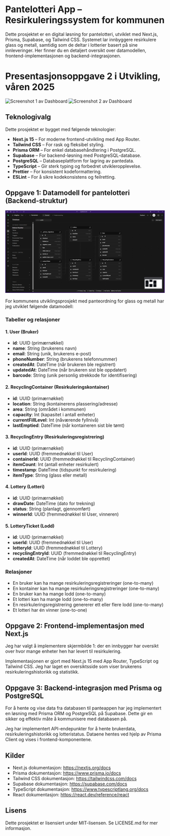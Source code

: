 # Pantelotteri App – Resirkuleringssystem for kommunen

Dette prosjektet er en digital løsning for pantelotteri, utviklet med Next.js,
Prisma, Supabase, og Tailwind CSS. Systemet lar innbyggere resirkulere glass og metall,
samtidig som de deltar i lotterier basert på sine innleveringer. Her finner du en detaljert
oversikt over datamodellen, frontend-implementasjonen og backend-integrasjonen.

# Presentasjonsoppgave 2 i Utvikling, våren 2025

![Screenshot 1 av Dashboard](./public/screenshot-1.png)
![Screenshot 2 av Dashboard](./public/screenshot-2.png)

## Teknologivalg

Dette prosjektet er bygget med følgende teknologier:

- **Next.js 15** – For moderne frontend-utvikling med App Router.
- **Tailwind CSS** – For rask og fleksibel styling.
- **Prisma ORM** – For enkel databasehåndtering i PostgreSQL.
- **Supabase** – For backend-løsning med PostgreSQL-database.
- **PostgreSQL** – Databaseplattform for lagring av pantedata.
- **TypeScript** – Gir sterk typing og forbedret utvikleropplevelse.
- **Prettier** – For konsistent kodeformattering.
- **ESLint** – For å sikre kodekonsistens og feilretting.

## Oppgave 1: Datamodell for pantelotteri (Backend-struktur)

![Datamodell for pantelotteri](./public/supabase.png)

For kommunens utviklingsprosjekt med panteordning for glass og metall har jeg utviklet følgende datamodell:

### Tabeller og relasjoner

#### 1. User (Bruker)

- **id**: UUID (primærnøkkel)
- **name**: String (brukerens navn)
- **email**: String (unik, brukerens e-post)
- **phoneNumber**: String (brukerens telefonnummer)
- **createdAt**: DateTime (når brukeren ble registrert)
- **updatedAt**: DateTime (når brukeren sist ble oppdatert)
- **barcode**: String (unik personlig strekkode for identifisering)

#### 2. RecyclingContainer (Resirkuleringskontainer)

- **id**: UUID (primærnøkkel)
- **location**: String (kontainerens plassering/adresse)
- **area**: String (området i kommunen)
- **capacity**: Int (kapasitet i antall enheter)
- **currentFillLevel**: Int (nåværende fyllnivå)
- **lastEmptied**: DateTime (når kontaineren sist ble tømt)

#### 3. RecyclingEntry (Resirkuleringsregistrering)

- **id**: UUID (primærnøkkel)
- **userId**: UUID (fremmednøkkel til User)
- **containerId**: UUID (fremmednøkkel til RecyclingContainer)
- **itemCount**: Int (antall enheter resirkulert)
- **timestamp**: DateTime (tidspunkt for resirkulering)
- **itemType**: String (glass eller metall)

#### 4. Lottery (Lotteri)

- **id**: UUID (primærnøkkel)
- **drawDate**: DateTime (dato for trekning)
- **status**: String (planlagt, gjennomført)
- **winnerId**: UUID (fremmednøkkel til User, vinneren)

#### 5. LotteryTicket (Lodd)

- **id**: UUID (primærnøkkel)
- **userId**: UUID (fremmednøkkel til User)
- **lotteryId**: UUID (fremmednøkkel til Lottery)
- **recyclingEntryId**: UUID (fremmednøkkel til RecyclingEntry)
- **createdAt**: DateTime (når loddet ble opprettet)

### Relasjoner

- En bruker kan ha mange resirkuleringsregistreringer (one-to-many)
- En kontainer kan ha mange resirkuleringsregistreringer (one-to-many)
- En bruker kan ha mange lodd (one-to-many)
- Et lotteri kan ha mange lodd (one-to-many)
- En resirkuleringsregistrering genererer ett eller flere lodd (one-to-many)
- Et lotteri har én vinner (one-to-one)

## Oppgave 2: Frontend-implementasjon med Next.js

Jeg har valgt å implementere skjermbilde 1: der en innbygger har oversikt over hvor mange enheter hen har levert til resirkulering.

Implementasjonen er gjort med Next.js 15 med App Router, TypeScript og Tailwind CSS. Jeg har laget en oversiktsside som viser brukerens resirkuleringshistorikk og statistikk.

## Oppgave 3: Backend-integrasjon med Prisma og PostgreSQL

For å hente og vise data fra databasen til panteappen har jeg implementert en løsning med Prisma ORM og PostgreSQL på Supabase. Dette gir en sikker og effektiv måte å kommunisere med databasen på.

Jeg har implementert API-endepunkter for å hente brukerdata, resirkuleringshistorikk og lotteristatus. Dataene hentes ved hjelp av Prisma Client og vises i frontend-komponentene.

## Kilder

- Next.js dokumentasjon: https://nextjs.org/docs
- Prisma dokumentasjon: https://www.prisma.io/docs
- Tailwind CSS dokumentasjon: https://tailwindcss.com/docs
- Supabase dokumentasjon: https://supabase.com/docs
- TypeScript dokumentasjon: https://www.typescriptlang.org/docs
- React dokumentasjon: https://react.dev/reference/react

## Lisens

Dette prosjektet er lisensiert under MIT-lisensen. Se LICENSE.md for mer informasjon.
